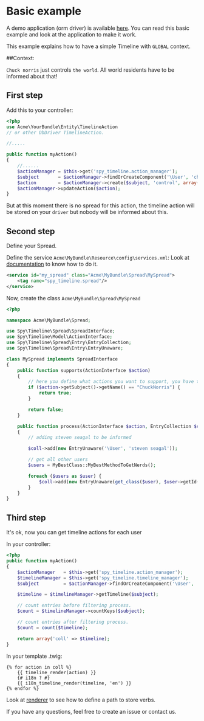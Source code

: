 # Basic example

A demo application (orm driver) is available [here](https://github.com/stephpy/timeline-app).
You can read this basic example and look at the application to make it work.

This example explains how to have a simple Timeline with `GLOBAL` context.

##Context:

`Chuck norris` just controls `the world`. All world residents have to be informed about that!


## First step

Add this to your controller:

```php
<?php
use Acme\YourBundle\Entity\TimelineAction
// or other DbDriver TimelineAction.

//.....

public function myAction()
{
    //......
    $actionManager = $this->get('spy_timeline.action_manager');
    $subject       = $actionManager->findOrCreateComponent('\User', 'chucknorris');
    $action        = $actionManager->create($subject, 'control', array('directComplement' => 'the world'));
    $actionManager->updateAction($action);
}
```

But at this moment there is no spread for this action, the timeline action will be stored on your `driver` but nobody will be informed about this.

## Second step

Define your Spread.

Define the service `Acme\MyBundle\Resource\config\services.xml`:
Look at [documentation](http://symfony.com/doc/current/book/service_container.html) to know how to do it.

```xml
<service id="my_spread" class="Acme\MyBundle\Spread\MySpread">
    <tag name="spy_timeline.spread"/>
</service>
```

Now, create the class `Acme\MyBundle\Spread\MySpread`

```php
<?php

namespace Acme\MyBundle\Spread;

use Spy\Timeline\Spread\SpreadInterface;
use Spy\Timeline\Model\ActionInterface;
use Spy\Timeline\Spread\Entry\EntryCollection;
use Spy\Timeline\Spread\Entry\EntryUnaware;

class MySpread implements SpreadInterface
{
    public function supports(ActionInterface $action)
    {
        // here you define what actions you want to support, you have to return a boolean.
        if ($action->getSubject()->getName() == "ChuckNorris") {
            return true;
        }

        return false;
    }

    public function process(ActionInterface $action, EntryCollection $coll)
    {
        // adding steven seagal to be informed

        $coll->add(new EntryUnaware('\User', 'steven seagal'));

        // get all other users
        $users = MyBestClass::MyBestMethodToGetNerds();

        foreach ($users as $user) {
            $coll->add(new EntryUnaware(get_class($user), $user->getId()));
        }
    }
}
```

## Third step

It's ok, now you can get timeline actions for each user

In your controller:

```php
<?php
public function myAction()
{
    $actionManager   = $this->get('spy_timeline.action_manager');
    $timelineManager = $this->get('spy_timeline.timeline_manager');
    $subject         = $actionManager->findOrCreateComponent('\User', 'steven seagal');

    $timeline = $timelineManager->getTimeline($subject);

    // count entries before filtering process.
    $count = $timelineManager->countKeys($subject);

    // count entries after filtering process.
    $count = count($timeline);

    return array('coll' => $timeline);
}
```

In your template .twig:

```twig
{% for action in coll %}
    {{ timeline_render(action) }}
    {# i18n ? #}
    {{ i18n_timeline_render(timeline, 'en') }}
{% endfor %}
```

Look at [renderer](https://github.com/stephpy/timeline-bundle/blob/master/Resources/doc/renderer.markdown) to see how to define a path to store verbs.

If you have any questions, feel free to create an issue or contact us.
